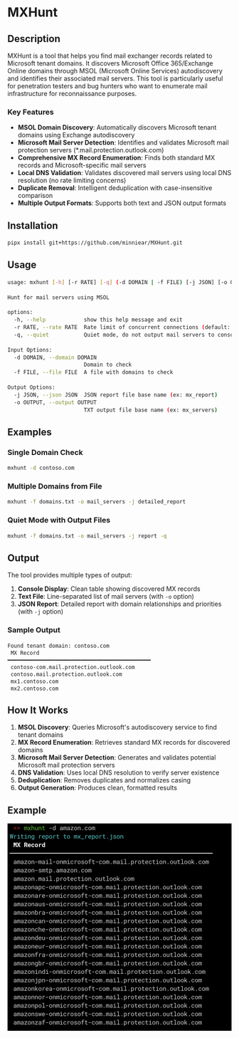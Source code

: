 # MXHunt

## Description
MXHunt is a tool that helps you find mail exchanger records related to Microsoft tenant domains. It discovers Microsoft Office 365/Exchange Online domains through MSOL (Microsoft Online Services) autodiscovery and identifies their associated mail servers. This tool is particularly useful for penetration testers and bug hunters who want to enumerate mail infrastructure for reconnaissance purposes.

### Key Features
- **MSOL Domain Discovery**: Automatically discovers Microsoft tenant domains using Exchange autodiscovery
- **Microsoft Mail Server Detection**: Identifies and validates Microsoft mail protection servers (*.mail.protection.outlook.com)
- **Comprehensive MX Record Enumeration**: Finds both standard MX records and Microsoft-specific mail servers
- **Local DNS Validation**: Validates discovered mail servers using local DNS resolution (no rate limiting concerns)
- **Duplicate Removal**: Intelligent deduplication with case-insensitive comparison
- **Multiple Output Formats**: Supports both text and JSON output formats

## Installation
```bash
pipx install git+https://github.com/minniear/MXHunt.git
```

## Usage
```bash
usage: mxhunt [-h] [-r RATE] [-q] (-d DOMAIN | -f FILE) [-j JSON] [-o OUTPUT]

Hunt for mail servers using MSOL

options:
  -h, --help            show this help message and exit
  -r RATE, --rate RATE  Rate limit of concurrent connections (default: 10)
  -q, --quiet           Quiet mode, do not output mail servers to console

Input Options:
  -d DOMAIN, --domain DOMAIN
                        Domain to check
  -f FILE, --file FILE  A file with domains to check

Output Options:
  -j JSON, --json JSON  JSON report file base name (ex: mx_report)
  -o OUTPUT, --output OUTPUT
                        TXT output file base name (ex: mx_servers)
```

## Examples

### Single Domain Check
```bash
mxhunt -d contoso.com
```

### Multiple Domains from File
```bash
mxhunt -f domains.txt -o mail_servers -j detailed_report
```

### Quiet Mode with Output Files
```bash
mxhunt -f domains.txt -o mail_servers -j report -q
```

## Output

The tool provides multiple types of output:

1. **Console Display**: Clean table showing discovered MX records
2. **Text File**: Line-separated list of mail servers (with `-o` option)
3. **JSON Report**: Detailed report with domain relationships and priorities (with `-j` option)

### Sample Output
```
Found tenant domain: contoso.com
 MX Record                                   
━━━━━━━━━━━━━━━━━━━━━━━━━━━━━━━━━━━━━━━━━━━━━
 contoso-com.mail.protection.outlook.com     
 contoso.mail.protection.outlook.com         
 mx1.contoso.com                             
 mx2.contoso.com                             
```

## How It Works

1. **MSOL Discovery**: Queries Microsoft's autodiscovery service to find tenant domains
2. **MX Record Enumeration**: Retrieves standard MX records for discovered domains
3. **Microsoft Mail Server Detection**: Generates and validates potential Microsoft mail protection servers
4. **DNS Validation**: Uses local DNS resolution to verify server existence
5. **Deduplication**: Removes duplicates and normalizes casing
6. **Output Generation**: Produces clean, formatted results

## Example
![Example](./example.png)